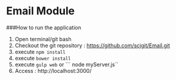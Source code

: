 # Email Module

###How to run the application

1. Open terminal/git bash
2. Checkout the git repository : https://github.com/scjgit/Email.git
3. execute ```npm install```
4. execute ```bower install```
5. execute ```gulp web``` or ``` node myServer.js``
6. Access : http://localhost:3000/
